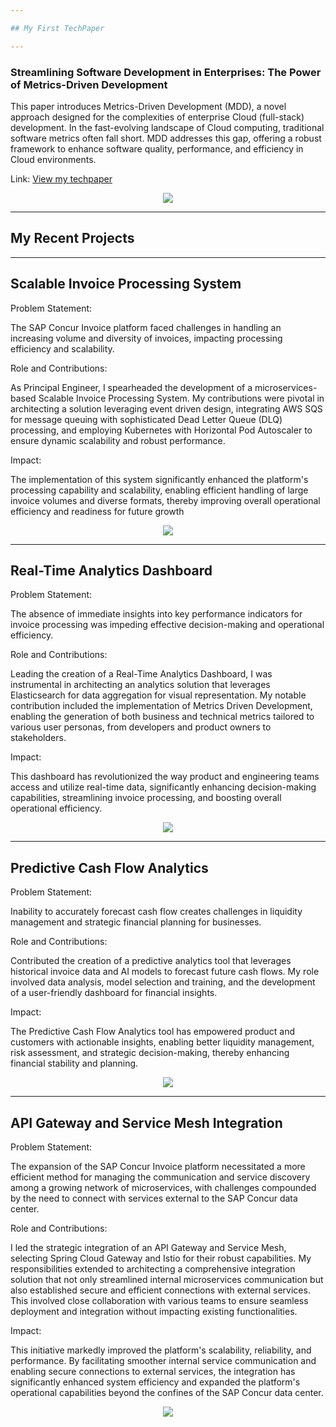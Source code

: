 ```yaml
---

## My First TechPaper

---
```


### Streamlining Software Development in Enterprises: The Power of Metrics-Driven Development


This paper introduces Metrics-Driven Development (MDD), a novel approach designed for the complexities of enterprise Cloud (full-stack) development. In the fast-evolving landscape of Cloud computing, traditional software metrics often fall short. MDD addresses this gap, offering a robust framework to enhance software quality, performance, and efficiency in Cloud environments.

Link: [View my techpaper](https://ijritcc.org/index.php/ijritcc/article/view/9146)

<center><img src="assets/img/techpaper.png"/></center>

---

## My Recent Projects

---

## Scalable Invoice Processing System

Problem Statement: 

The SAP Concur Invoice platform faced challenges in handling an increasing volume and diversity of invoices, impacting processing efficiency and scalability.

Role and Contributions: 

As Principal Engineer, I spearheaded the development of a microservices-based Scalable Invoice Processing System. My contributions were pivotal in architecting a solution leveraging event driven design, integrating AWS SQS for message queuing with sophisticated Dead Letter Queue (DLQ) processing, and employing Kubernetes with Horizontal Pod Autoscaler to ensure dynamic scalability and robust performance.

Impact: 

The implementation of this system significantly enhanced the platform's processing capability and scalability, enabling efficient handling of large invoice volumes and diverse formats, thereby improving overall operational efficiency and readiness for future growth

<center><img src="assets/img/invoiceprocessing.png"/></center>

---

##  Real-Time Analytics Dashboard

Problem Statement: 

The absence of immediate insights into key performance indicators for invoice processing was impeding effective decision-making and operational efficiency.

Role and Contributions: 

Leading the creation of a Real-Time Analytics Dashboard, I was instrumental in architecting an analytics solution that leverages Elasticsearch for data aggregation for visual representation. My notable contribution included the implementation of Metrics Driven Development, enabling the generation of both business and technical metrics tailored to various user personas, from developers and product owners to stakeholders.

Impact: 

This dashboard has revolutionized the way product and engineering teams access and utilize real-time data, significantly enhancing decision-making capabilities, streamlining invoice processing, and boosting overall operational efficiency.

<center><img src="assets/img/metricsdashboard.png"/></center>

---

##  Predictive Cash Flow Analytics

Problem Statement: 

Inability to accurately forecast cash flow creates challenges in liquidity management and strategic financial planning for businesses.

Role and Contributions: 

Contributed the creation of a predictive analytics tool that leverages historical invoice data and AI models to forecast future cash flows. My role involved data analysis, model selection and training, and the development of a user-friendly dashboard for financial insights.

Impact: 

The Predictive Cash Flow Analytics tool has empowered product and customers with actionable insights, enabling better liquidity management, risk assessment, and strategic decision-making, thereby enhancing financial stability and planning.

<center><img src="assets/img/cashflow.png"/></center>

---

## API Gateway and Service Mesh Integration

Problem Statement: 

The expansion of the SAP Concur Invoice platform necessitated a more efficient method for managing the communication and service discovery among a growing network of microservices, with challenges compounded by the need to connect with services external to the SAP Concur data center.

Role and Contributions: 

I led the strategic integration of an API Gateway and Service Mesh, selecting Spring Cloud Gateway and Istio for their robust capabilities. My responsibilities extended to architecting a comprehensive integration solution that not only streamlined internal microservices communication but also established secure and efficient connections with external services. This involved close collaboration with various teams to ensure seamless deployment and integration without impacting existing functionalities.

Impact: 

This initiative markedly improved the platform's scalability, reliability, and performance. By facilitating smoother internal service communication and enabling secure connections to external services, the integration has significantly enhanced system efficiency and expanded the platform's operational capabilities beyond the confines of the SAP Concur data center.

<center><img src="assets/img/servicemesh.png"/></center>
